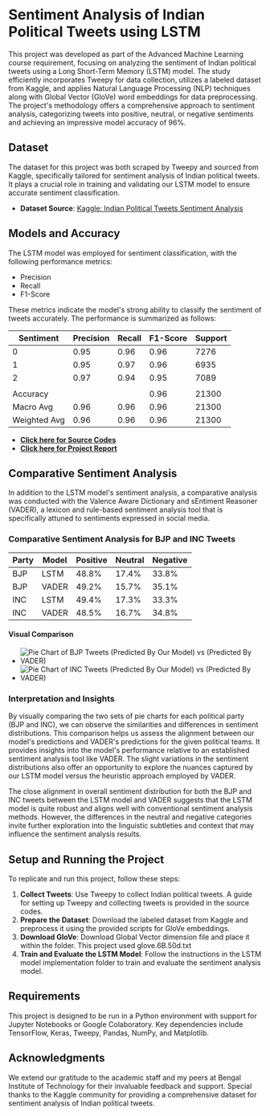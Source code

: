 # Sentiment Analysis of Indian Political Tweets using LSTM

This project was developed as part of the Advanced Machine Learning course requirement, focusing on analyzing the sentiment of Indian political tweets using a Long Short-Term Memory (LSTM) model. The study efficiently incorporates Tweepy for data collection, utilizes a labeled dataset from Kaggle, and applies Natural Language Processing (NLP) techniques along with Global Vector (GloVe) word embeddings for data preprocessing. The project's methodology offers a comprehensive approach to sentiment analysis, categorizing tweets into positive, neutral, or negative sentiments and achieving an impressive model accuracy of 96%.

## Dataset

The dataset for this project was both scraped by Tweepy and sourced from Kaggle, specifically tailored for sentiment analysis of Indian political tweets. It plays a crucial role in training and validating our LSTM model to ensure accurate sentiment classification.

- **Dataset Source**: [Kaggle: Indian Political Tweets Sentiment Analysis](https://www.kaggle.com/datasets/saurabhshahane/twitter-sentiment-dataset)

## Models and Accuracy

The LSTM model was employed for sentiment classification, with the following performance metrics:

- Precision
- Recall
- F1-Score

These metrics indicate the model's strong ability to classify the sentiment of tweets accurately. The performance is summarized as follows:

| Sentiment | Precision | Recall | F1-Score | Support |
|-----------|-----------|--------|----------|---------|
| 0         | 0.95      | 0.96   | 0.96     | 7276    |
| 1         | 0.95      | 0.97   | 0.96     | 6935    |
| 2         | 0.97      | 0.94   | 0.95     | 7089    |
|           |           |        |          |         |
| Accuracy  |           |        | 0.96     | 21300   |
| Macro Avg | 0.96      | 0.96   | 0.96     | 21300   |
| Weighted Avg | 0.96   | 0.96   | 0.96     | 21300   |

- [**Click here for Source Codes**](https://github.com/invcble/Sentiment-Analysis-of-Indian-Political-Tweets-2023/tree/ec49ca15b794566ff53c79ab2bfa2437bc95431b/Source%20codes)
- [**Click here for Project Report**](https://github.com/invcble/Sentiment-Analysis-of-Indian-Political-Tweets-2023/blob/ec49ca15b794566ff53c79ab2bfa2437bc95431b/Project_Report_7thSEM.pdf)

## Comparative Sentiment Analysis

In addition to the LSTM model's sentiment analysis, a comparative analysis was conducted with the Valence Aware Dictionary and sEntiment Reasoner (VADER), a lexicon and rule-based sentiment analysis tool that is specifically attuned to sentiments expressed in social media.

### Comparative Sentiment Analysis for BJP and INC Tweets

| Party | Model | Positive | Neutral | Negative |
|-------|-------|----------|---------|----------|
| BJP   | LSTM  | 48.8%    | 17.4%   | 33.8%    |
| BJP   | VADER | 49.2%    | 15.7%   | 35.1%    |
| INC   | LSTM  | 49.4%    | 17.3%   | 33.3%    |
| INC   | VADER | 48.5%    | 16.7%   | 34.8%    |

#### Visual Comparison
- ![Pie Chart of BJP Tweets (Predicted By Our Model) vs (Predicted By VADER)](https://github.com/invcble/Sentiment-Analysis-of-Indian-Political-Tweets-2023/assets/58978137/98cca5de-0b66-4664-8dff-3fda0a91e75b)
- ![Pie Chart of INC Tweets (Predicted By Our Model) vs (Predicted By VADER)](https://github.com/invcble/Sentiment-Analysis-of-Indian-Political-Tweets-2023/assets/58978137/434575e5-23a7-4d38-9230-70017ac70e9e)

### Interpretation and Insights

By visually comparing the two sets of pie charts for each political party (BJP and INC), we can observe the similarities and differences in sentiment distributions. This comparison helps us assess the alignment between our model's predictions and VADER's predictions for the given political teams. It provides insights into the model's performance relative to an established sentiment analysis tool like VADER. The slight variations in the sentiment distributions also offer an opportunity to explore the nuances captured by our LSTM model versus the heuristic approach employed by VADER.

The close alignment in overall sentiment distribution for both the BJP and INC tweets between the LSTM model and VADER suggests that the LSTM model is quite robust and aligns well with conventional sentiment analysis methods. However, the differences in the neutral and negative categories invite further exploration into the linguistic subtleties and context that may influence the sentiment analysis results.


## Setup and Running the Project

To replicate and run this project, follow these steps:

1. **Collect Tweets**: Use Tweepy to collect Indian political tweets. A guide for setting up Tweepy and collecting tweets is provided in the source codes.
2. **Prepare the Dataset**: Download the labeled dataset from Kaggle and preprocess it using the provided scripts for GloVe embeddings.
3. **Download GloVe**: Download Global Vector dimension file and place it within the folder. This project used glove.6B.50d.txt
4. **Train and Evaluate the LSTM Model**: Follow the instructions in the LSTM model implementation folder to train and evaluate the sentiment analysis model.

## Requirements

This project is designed to be run in a Python environment with support for Jupyter Notebooks or Google Colaboratory. Key dependencies include TensorFlow, Keras, Tweepy, Pandas, NumPy, and Matplotlib.

## Acknowledgments

We extend our gratitude to the academic staff and my peers at Bengal Institute of Technology for their invaluable feedback and support. Special thanks to the Kaggle community for providing a comprehensive dataset for sentiment analysis of Indian political tweets.

